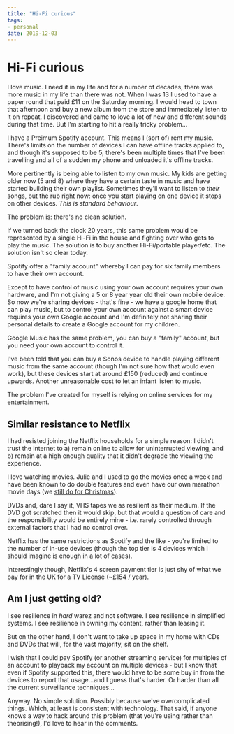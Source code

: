 ```yaml
---
title: "Hi-Fi curious"
tags:
- personal
date: 2019-12-03
---
```


# Hi-Fi curious

I love music. I need it in my life and for a number of decades, there was more music in my life than there was not. When I was 13 I used to have a paper round that paid £11 on the Saturday morning. I would head to town that afternoon and buy a new album from the store and immediately listen to it on repeat. I discovered and came to love a lot of new and different sounds during that time. But I'm starting to hit a really tricky problem…

<!--more-->

I have a Preimum Spotify account. This means I (sort of) rent my music. There's limits on the number of devices I can have offline tracks applied to, and though it's supposed to be 5, there's been multiple times that I've been travelling and all of a sudden my phone and unloaded it's offline tracks.

More pertinently is being able to listen to my own music. My kids are getting older now (5 and 8) where they have a certain taste in music and have started building their own playlist. Sometimes they'll want to listen to _their_ songs, but the rub right now: once you start playing on one device it stops on other devices. _This is standard behaviour_.

The problem is: there's no clean solution.

If we turned back the clock 20 years, this same problem would be represented by a single Hi-Fi in the house and fighting over who gets to play the music. The solution is to buy another Hi-Fi/portable player/etc. The solution isn't so clear today.

Spotify offer a "family account" whereby I can pay for six family members to have their own account.

Except to have control of music using your own account requires your own hardware, and I'm not giving a 5 or 8 year year old their own mobile device. So now we're sharing devices - that's fine - we have a google home that can play music, but to control your own account against a smart device requires your own Google account and I'm definitely not sharing their personal details to create a Google account for my children.

Google Music has the same problem, you can buy a "family" account, but you need your own account to control it.

I've been told that you can buy a Sonos device to handle playing different music from the same account (though I'm not sure how that would even work), but these devices start at around £150 (reduced) and continue upwards. Another unreasonable cost to let an infant listen to music.

The problem I've created for myself is relying on online services for my entertainment.

## Similar resistance to Netflix

I had resisted joining the Netflix households for a simple reason: I didn't trust the internet to a) remain online to allow for uninterrupted viewing, and b) remain at a high enough quality that it didn't degrade the viewing the experience.

I love watching movies. Julie and I used to go the movies once a week and have been known to do double features and even have our own marathon movie days (we [still do for Christmas](https://remysharp.com/2010/11/29/our-christmas-films-list)).

DVDs and, dare I say it, VHS tapes we as resilient as their medium. If the DVD got scratched then it would skip, but that would a question of care and the responsibility would be entirely mine - i.e. rarely controlled through external factors that I had no control over.

Netflix has the same restrictions as Spotify and the like - you're limited to the number of in-use devices (though the top tier is 4 devices which I should imagine is enough in a lot of cases).

Interestingly though, Netflix's 4 screen payment tier is just shy of what we pay for in the UK for a TV License (~£154 / year).

## Am I just getting old?

I see resilience in _hard_ warez and not software. I see resilience in simplified systems. I see resilience in owning my content, rather than leasing it.

But on the other hand, I don't want to take up space in my home with CDs and DVDs that will, for the vast majority, sit on the shelf.

I wish that I could pay Spotify (or another streaming service) for multiples of an account to playback my account on multiple devices - but I know that even if Spotify supported this, there would have to be some buy in from the devices to report that usage…and I guess that's harder. Or harder than all the current surveillance techniques…

Anyway. No simple solution. Possibly because we've overcomplicated things. Which, at least is consistent with technology. That said, if anyone knows a way to hack around this problem (that you're using rather than theorising!), I'd love to hear in the comments.
